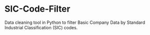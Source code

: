 # SIC-Code-Filter
Data cleaning tool in Python to filter Basic Company Data by Standard Industrial Classification (SIC) codes.
